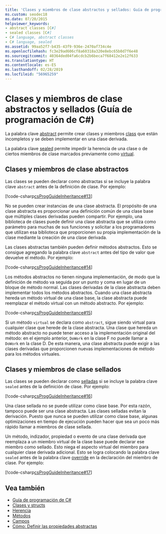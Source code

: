```yaml
---
title: 'Clases y miembros de clase abstractos y sellados: Guía de programación de C#'
ms.custom: seodec18
ms.date: 07/20/2015
helpviewer_keywords:
- abstract classes [C#]
- sealed classes [C#]
- C# language, abstract classes
- C# language, sealed
ms.assetid: 99aa52f7-b435-43f9-936e-2470af734c4e
ms.openlocfilehash: fc3e29ad606cf8a60318a320e8ebc65b0d7f6e48
ms.sourcegitcommit: 40364ded04fa6cdcb2b6beca7f68412e2e12f633
ms.translationtype: HT
ms.contentlocale: es-ES
ms.lasthandoff: 02/28/2019
ms.locfileid: "56965259"
---
```

# <a name="abstract-and-sealed-classes-and-class-members-c-programming-guide"></a>Clases y miembros de clase abstractos y sellados (Guía de programación de C#)
La palabra clave [abstract](../../../csharp/language-reference/keywords/abstract.md) permite crear clases y miembros [class](../../../csharp/language-reference/keywords/class.md) que están incompletos y se deben implementar en una clase derivada.  
  
 La palabra clave [sealed](../../../csharp/language-reference/keywords/sealed.md) permite impedir la herencia de una clase o de ciertos miembros de clase marcados previamente como [virtual](../../../csharp/language-reference/keywords/virtual.md).  
  
## <a name="abstract-classes-and-class-members"></a>Clases y miembros de clase abstractos  
 Las clases se pueden declarar como abstractas si se incluye la palabra clave `abstract` antes de la definición de clase. Por ejemplo:  
  
 [!code-csharp[csProgGuideInheritance#13](~/samples/snippets/csharp/VS_Snippets_VBCSharp/csProgGuideInheritance/CS/Inheritance.cs#13)]  
  
 No se pueden crear instancias de una clase abstracta. El propósito de una clase abstracta es proporcionar una definición común de una clase base que múltiples clases derivadas pueden compartir. Por ejemplo, una biblioteca de clases puede definir una clase abstracta que se utiliza como parámetro para muchas de sus funciones y solicitar a los programadores que utilizan esa biblioteca que proporcionen su propia implementación de la clase mediante la creación de una clase derivada.  
  
 Las clases abstractas también pueden definir métodos abstractos. Esto se consigue agregando la palabra clave `abstract` antes del tipo de valor que devuelve el método. Por ejemplo:  
  
 [!code-csharp[csProgGuideInheritance#14](~/samples/snippets/csharp/VS_Snippets_VBCSharp/csProgGuideInheritance/CS/Inheritance.cs#14)]  
  
 Los métodos abstractos no tienen ninguna implementación, de modo que la definición de método va seguida por un punto y coma en lugar de un bloque de método normal. Las clases derivadas de la clase abstracta deben implementar todos los métodos abstractos. Cuando una clase abstracta hereda un método virtual de una clase base, la clase abstracta puede reemplazar el método virtual con un método abstracto. Por ejemplo:  
  
 [!code-csharp[csProgGuideInheritance#15](~/samples/snippets/csharp/VS_Snippets_VBCSharp/csProgGuideInheritance/CS/Inheritance.cs#15)]  
  
 Si un método `virtual` se declara como `abstract`, sigue siendo virtual para cualquier clase que herede de la clase abstracta. Una clase que hereda un método abstracto no puede tener acceso a la implementación original del método: en el ejemplo anterior, `DoWork` en la clase F no puede llamar a `DoWork` en la clase D. De esta manera, una clase abstracta puede exigir a las clases derivadas que proporcionen nuevas implementaciones de método para los métodos virtuales.  
  
## <a name="sealed-classes-and-class-members"></a>Clases y miembros de clase sellados  
 Las clases se pueden declarar como [selladas](../../../csharp/language-reference/keywords/sealed.md) si se incluye la palabra clave `sealed` antes de la definición de clase. Por ejemplo:  
  
 [!code-csharp[csProgGuideInheritance#16](~/samples/snippets/csharp/VS_Snippets_VBCSharp/csProgGuideInheritance/CS/Inheritance.cs#16)]  
  
 Una clase sellada no se puede utilizar como clase base. Por esta razón, tampoco puede ser una clase abstracta. Las clases selladas evitan la derivación. Puesto que nunca se pueden utilizar como clase base, algunas optimizaciones en tiempo de ejecución pueden hacer que sea un poco más rápido llamar a miembros de clase sellada.  
  
 Un método, indizador, propiedad o evento de una clase derivada que reemplaza a un miembro virtual de la clase base puede declarar ese miembro como sellado. Esto niega el aspecto virtual del miembro para cualquier clase derivada adicional. Esto se logra colocando la palabra clave `sealed` antes de la palabra clave [override](../../../csharp/language-reference/keywords/override.md) en la declaración del miembro de clase. Por ejemplo:  
  
 [!code-csharp[csProgGuideInheritance#17](~/samples/snippets/csharp/VS_Snippets_VBCSharp/csProgGuideInheritance/CS/Inheritance.cs#17)]  
  
## <a name="see-also"></a>Vea también

- [Guía de programación de C#](../../../csharp/programming-guide/index.md)
- [Clases y structs](../../../csharp/programming-guide/classes-and-structs/index.md)
- [Herencia](../../../csharp/programming-guide/classes-and-structs/inheritance.md)
- [Métodos](../../../csharp/programming-guide/classes-and-structs/methods.md)
- [Campos](../../../csharp/programming-guide/classes-and-structs/fields.md)
- [Cómo: Definir las propiedades abstractas](../../../csharp/programming-guide/classes-and-structs/how-to-define-abstract-properties.md)
